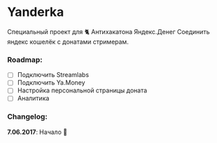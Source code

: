 # Yanderka
Специальный проект для :cat2: Антихакатона Яндекс.Денег
Соединить яндекс кошелёк с донатами стримерам.

### Roadmap:

- [ ] Подключить Streamlabs
- [ ] Подключить Ya.Money
- [ ] Настройка персональной страницы доната
- [ ] Аналитика

### Changelog:

**7.06.2017**: Начало :raised_hands:
